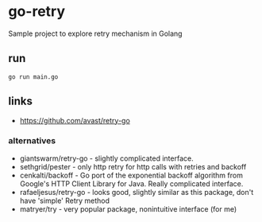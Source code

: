
# go-retry

Sample project to explore retry mechanism in Golang

## run

```shell script
go run main.go
```

## links

- https://github.com/avast/retry-go

### alternatives

- giantswarm/retry-go - slightly complicated interface.
- sethgrid/pester - only http retry for http calls with retries and backoff
- cenkalti/backoff - Go port of the exponential backoff algorithm from Google's HTTP Client Library for Java. Really complicated interface.
- rafaeljesus/retry-go - looks good, slightly similar as this package, don't have 'simple' Retry method
- matryer/try - very popular package, nonintuitive interface (for me)
